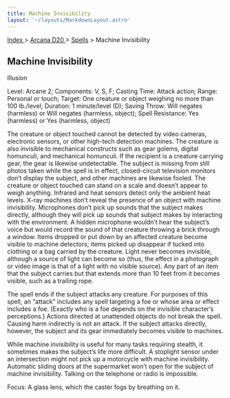 ```yaml
---
title: Machine Invisibility
layout: '~/layouts/MarkdownLayout.astro'
---
```


[ Index ](/) > [ Arcana D20 ](/arcana.d20.srd) > [Spells](/arcana.d20.srd/spells) > Machine Invisibility

## Machine Invisibility

Illusion

Level: Arcane 2; Components: V, S, F; Casting Time: Attack action; Range:
Personal or touch; Target: One creature or object weighing no more than 100
lb./level; Duration: 1 minute/level (D); Saving Throw: Will negates (harmless)
or Will negates (harmless, object); Spell Resistance: Yes (harmless) or Yes
(harmless, object)

The creature or object touched cannot be detected by video cameras, electronic
sensors, or other high-tech detection machines. The creature is also invisible
to mechanical constructs such as gear golems, digital homunculi, and
mechanical homunculi. If the recipient is a creature carrying gear, the gear
is likewise undetectable. The subject is missing from still photos taken while
the spell is in effect, closed-circuit television monitors don’t display the
subject, and other machines are likewise fooled. The creature or object
touched can stand on a scale and doesn’t appear to weigh anything. Infrared
and heat sensors detect only the ambient heat levels. X-ray machines don’t
reveal the presence of an object with machine invisibility. Microphones don’t
pick up sounds that the subject makes directly, although they will pick up
sounds that subject makes by interacting with the environment. A hidden
microphone wouldn’t hear the subject’s voice but would record the sound of
that creature throwing a brick through a window. Items dropped or put down by
an affected creature become visible to machine detectors; items picked up
disappear if tucked into clothing or a bag carried by the creature. Light
never becomes invisible, although a source of light can become so (thus, the
effect in a photograph or video image is that of a light with no visible
source). Any part of an item that the subject carries but that extends more
than 10 feet from it becomes visible, such as a trailing rope.

The spell ends if the subject attacks any creature. For purposes of this
spell, an “attack” includes any spell targeting a foe or whose area or effect
includes a foe. (Exactly who is a foe depends on the invisible character’s
perceptions.) Actions directed at unattended objects do not break the spell.
Causing harm indirectly is not an attack. If the subject attacks directly,
however, the subject and its gear immediately becomes visible to machines.

While machine invisibility is useful for many tasks requiring stealth, it
sometimes makes the subject’s life more difficult. A stoplight sensor under an
intersection might not pick up a motorcycle with machine invisibility.
Automatic sliding doors at the supermarket won’t open for the subject of
machine invisibility. Talking on the telephone or radio is impossible.

Focus: A glass lens, which the caster fogs by breathing on it.

